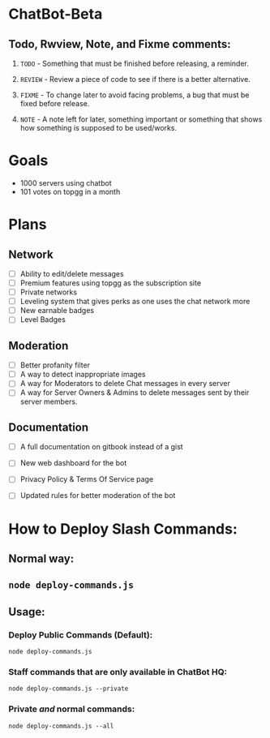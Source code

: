 # ChatBot-Beta

## Todo, Rwview, Note, and Fixme comments:
1. `TODO` - Something that must be finished before releasing, a reminder.

2. `REVIEW` - Review a piece of code to see if there is a better alternative.

3. `FIXME` - To change later to avoid facing problems, a bug that must be fixed before release.

4. `NOTE` - A note left for later, something important or something that shows how something is supposed to be used/works.


# Goals
* 1000 servers using chatbot
* 101 votes on topgg in a month


# Plans

## Network
- [ ] Ability to edit/delete messages
- [ ] Premium features using topgg as the subscription site
- [ ] Private networks
- [ ] Leveling system that gives perks as one uses the chat network more
- [ ] New earnable badges
- [ ] Level Badges

## Moderation
- [ ] Better profanity filter
- [ ] A way to detect inappropriate images
- [ ] A way for Moderators to delete Chat messages in every server
- [ ] A way for Server Owners & Admins to delete messages sent by their server members.

## Documentation
- [ ] A full documentation on gitbook instead of a gist
- [ ] New web dashboard for the bot
- [ ] Privacy Policy & Terms Of Service page
- [ ] Updated rules for better moderation of the bot


# How to Deploy Slash Commands:
## Normal way:
```node deploy-commands.js```
---

## Usage: 

### Deploy Public Commands (Default):
```
node deploy-commands.js
```

### Staff commands that are only available in ChatBot HQ:
```
node deploy-commands.js --private
```
### Private *and* normal commands:
```
node deploy-commands.js --all
```

